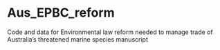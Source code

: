 # Aus_EPBC_reform
 Code and data for Environmental law reform needed to manage trade of Australia’s threatened marine species manuscript
